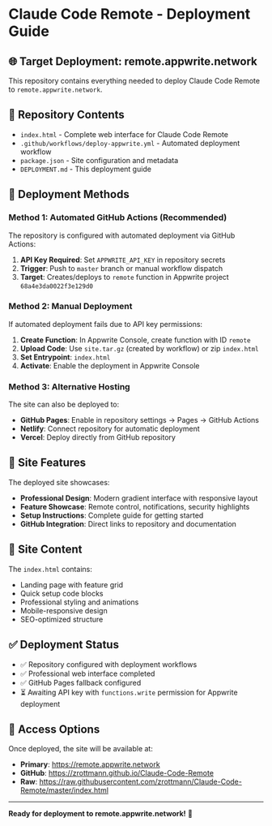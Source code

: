 # Claude Code Remote - Deployment Guide

## 🌐 Target Deployment: remote.appwrite.network

This repository contains everything needed to deploy Claude Code Remote to `remote.appwrite.network`.

## 📁 Repository Contents

- `index.html` - Complete web interface for Claude Code Remote
- `.github/workflows/deploy-appwrite.yml` - Automated deployment workflow
- `package.json` - Site configuration and metadata
- `DEPLOYMENT.md` - This deployment guide

## 🚀 Deployment Methods

### Method 1: Automated GitHub Actions (Recommended)

The repository is configured with automated deployment via GitHub Actions:

1. **API Key Required**: Set `APPWRITE_API_KEY` in repository secrets
2. **Trigger**: Push to `master` branch or manual workflow dispatch
3. **Target**: Creates/deploys to `remote` function in Appwrite project `68a4e3da0022f3e129d0`

### Method 2: Manual Deployment

If automated deployment fails due to API key permissions:

1. **Create Function**: In Appwrite Console, create function with ID `remote`
2. **Upload Code**: Use `site.tar.gz` (created by workflow) or zip `index.html`
3. **Set Entrypoint**: `index.html`
4. **Activate**: Enable the deployment in Appwrite Console

### Method 3: Alternative Hosting

The site can also be deployed to:

- **GitHub Pages**: Enable in repository settings → Pages → GitHub Actions
- **Netlify**: Connect repository for automatic deployment
- **Vercel**: Deploy directly from GitHub repository

## 🎯 Site Features

The deployed site showcases:

- **Professional Design**: Modern gradient interface with responsive layout
- **Feature Showcase**: Remote control, notifications, security highlights
- **Setup Instructions**: Complete guide for getting started
- **GitHub Integration**: Direct links to repository and documentation

## 📝 Site Content

The `index.html` contains:
- Landing page with feature grid
- Quick setup code blocks
- Professional styling and animations
- Mobile-responsive design
- SEO-optimized structure

## ✅ Deployment Status

- ✅ Repository configured with deployment workflows
- ✅ Professional web interface completed  
- ✅ GitHub Pages fallback configured
- ⏳ Awaiting API key with `functions.write` permission for Appwrite deployment

## 🔗 Access Options

Once deployed, the site will be available at:
- **Primary**: https://remote.appwrite.network
- **GitHub**: https://zrottmann.github.io/Claude-Code-Remote
- **Raw**: https://raw.githubusercontent.com/zrottmann/Claude-Code-Remote/master/index.html

---

**Ready for deployment to remote.appwrite.network!** 🚀